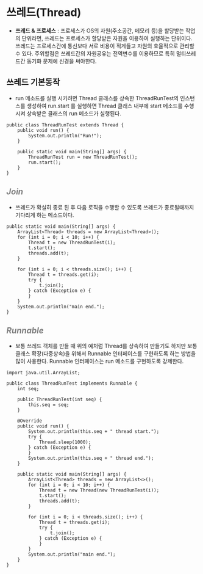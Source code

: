 # 쓰레드(Thread) 
- __쓰레드 & 프로세스__ : 프로세스가 OS의 자원(주소공간, 메모리 등)을 할당받는 작업의 단위라면, 쓰레드는 프로세스가 할당받은 자원을 이용하여 실행하는 단위이다. 
쓰레드는 프로세스간에 통신보다 서로 비용이 적게들고 자원의 효율적으로 관리할 수 있다.
주위할점은 쓰레드간의 자원공유는 전역변수를 이용하므로 특히 멀티쓰레드간 동기화 문제에 신경을 써야한다.

## 쓰레드 기본동작  
-  run 메소드를 실행 시키려면 Thread 클래스를 상속한 ThreadRunTest의 인스턴스를 생성하여 run.start 를 실행하면 Thread 클래스 내부에 start 메소드를 수행시켜 상속받은 클래스의 run 메소드가 실행된다.

``` 
public class ThreadRunTest extends Thread {
    public void run() {
        System.out.println("Run!");
    }

    public static void main(String[] args) {
        ThreadRunTest run = new ThreadRunTest();
        run.start();
    }
}
```
## <span style="color:gray">_Join_</span>
- 쓰레드가 확실히 종료 된 후 다음 로직을 수행할 수 있도록 쓰레드가 종료될때까지 기다리게 하는 메소드이다.

```
public static void main(String[] args) {
    ArrayList<Thread> threads = new ArrayList<Thread>();
    for (int i = 0; i < 10; i++) {
        Thread t = new ThreadRunTest(i);
        t.start();
        threads.add(t);
    }

    for (int i = 0; i < threads.size(); i++) {
        Thread t = threads.get(i);
        try {
            t.join();
        } catch (Exception e) {
        }
    }
    System.out.println("main end.");
}

```


## <span style="color:gray">_Runnable_</span>
- 보통 쓰레드 객체를 만들 때 위의 예처럼 Thread를 상속하여 만들기도 하지만 보통 클래스 확장(다중상속)을 위해서 Runnable 인터페이스를 구현하도록 하는 방법을 많이 사용한다. Runnable 인터페이스는 run 메소드를 구현하도록 강제한다.

```
import java.util.ArrayList;

public class ThreadRunTest implements Runnable {
    int seq;

    public ThreadRunTest(int seq) {
        this.seq = seq;
    }

    @Override
    public void run() {
        System.out.println(this.seq + " thread start.");
        try {
            Thread.sleep(1000);
        } catch (Exception e) {
        }
        System.out.println(this.seq + " thread end.");
    }

    public static void main(String[] args) {
        ArrayList<Thread> threads = new ArrayList<>();
        for (int i = 0; i < 10; i++) {
            Thread t = new Thread(new ThreadRunTest(i));
            t.start();
            threads.add(t);
        }

        for (int i = 0; i < threads.size(); i++) {
            Thread t = threads.get(i);
            try {
                t.join();
            } catch (Exception e) {
            }
        }
        System.out.println("main end.");
    }
}

```